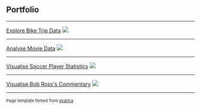 ## Portfolio

---

[Explore Bike Trip Data](https://github.com/pr0grammm/explore_bikeshare_data)
<img src="images/dummy_thumbnail.jpg?raw=true"/>

---
[Analyse Movie Data](https://github.com/pr0grammm/analyse_movie_data/blob/master/investigate-a-dataset-template.ipynb)
<img src="images/dummy_thumbnail.jpg?raw=true"/>

---
[Visualise Soccer Player Statistics](https://public.tableau.com/profile/reshma3573#!/vizhome/socceranalysisbypositionfinal/Dashboard2)
<img src="images/dummy_thumbnail.jpg?raw=true"/>

---
[Visualise Bob Ross's Commentary](https://github.com/pr0grammm/king_of_asmr)
<img src="images/dummy_thumbnail.jpg?raw=true"/>






---
<p style="font-size:11px">Page template forked from <a href="https://github.com/evanca/quick-portfolio">evanca</a></p> 
<!-- Remove above link if you don't want to attibute -->
